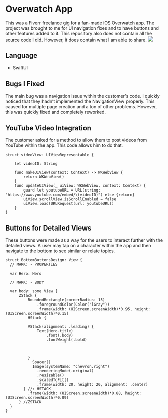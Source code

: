 # Overwatch App
This was a Fiverr freelance gig for a fan-made iOS Overwatch app. The project was brought to me for UI navigation fixes and to have buttons and other features added to it. This repository also does not contain all the source code I did. However, it does contain what I am able to share. 
![](https://ianspresney.com/assets/img/overwatchapp.png)
## Language
-	SwiftUI
## Bugs I Fixed
The main bug was a navigation issue within the customer’s code. I quickly noticed that they hadn’t implemented the NavigationView properly. This caused for multiple page creation and a ton of other problems. However, this was quickly fixed and completely reworked. 
## YouTube Video Integration
The customer asked for a method to allow them to post videos from YouTube within the app. This code allows him to do that.
```
struct videoView: UIViewRepresentable {
   
    let videoID: String
    
    func makeUIView(context: Context) -> WKWebView {
        return WKWebView()
    }
    func updateUIView(_ uiView: WKWebView, context: Context) {
        guard let youtubeURL = URL(string: "https://www.youtube.com/embed/\(videoID)") else {return}
        uiView.scrollView.isScrollEnabled = false
        uiView.load(URLRequest(url: youtubeURL))
    }
}
```
## Buttons for Detailed Views
These buttons were made as a way for the users to interact further with the detailed views. A user may tap on a character within the app and then navigate to the bottom to see similar or relate topics. 
```
struct BottomButtonsDesign: View {
  // MARK: - PROPERTIES
  
  var Hero: Hero

  // MARK: - BODY

  var body: some View {
      ZStack {
          RoundedRectangle(cornerRadius: 15)
              .foregroundColor(Color("lGray"))
              .frame(width: (UIScreen.screenWidth)*0.95, height: (UIScreen.screenWidth)*0.15)
          HStack {
          
          VStack(alignment: .leading) {
              Text(Hero.title)
                  .font(.body)
                  .fontWeight(.bold)
                  
                  
            
          }
            Spacer()
            Image(systemName: "chevron.right")
              .renderingMode(.original)
              .resizable()
              .scaledToFit()
              .frame(width: 20, height: 20, alignment: .center)
        } //: HSTACK
          .frame(width: (UIScreen.screenWidth)*0.88, height: (UIScreen.screenWidth)*0.09)
      } //ZSTACK
  }
}
```
